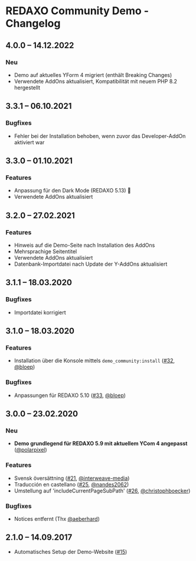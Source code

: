 # REDAXO Community Demo - Changelog


## 4.0.0 – 14.12.2022

### Neu

* Demo auf aktuelles YForm 4 migriert (enthält Breaking Changes)
* Verwendete AddOns aktualisiert, Kompatibilität mit neuem PHP 8.2 hergestellt


## 3.3.1 – 06.10.2021

### Bugfixes

* Fehler bei der Installation behoben, wenn zuvor das Developer-AddOn aktiviert war


## 3.3.0 – 01.10.2021

### Features

* Anpassung für den Dark Mode (REDAXO 5.13) 🦇
* Verwendete AddOns aktualisiert


## 3.2.0 – 27.02.2021

### Features

* Hinweis auf die Demo-Seite nach Installation des AddOns
* Mehrsprachige Seitentitel
* Verwendete AddOns aktualisiert
* Datenbank-Importdatei nach Update der Y-AddOns aktualisiert


## 3.1.1 – 18.03.2020

### Bugfixes

* Importdatei korrigiert


## 3.1.0 – 18.03.2020

### Features

* Installation über die Konsole mittels `demo_community:install` ([#32](https://github.com/FriendsOfREDAXO/demo_community/pull/32), [@bloep](https://github.com/bloep))

### Bugfixes

* Anpassungen für REDAXO 5.10 ([#33](https://github.com/FriendsOfREDAXO/demo_community/pull/33), [@bloep](https://github.com/bloep))


## 3.0.0 – 23.02.2020

### Neu

* __Demo grundlegend für REDAXO 5.9 mit aktuellem YCom 4 angepasst__ ([@polarpixel](https://github.com/polarpixel))

### Features

* Svensk översättning ([#21](https://github.com/FriendsOfREDAXO/demo_community/pull/21), [@interweave-media](https://github.com/interweave-media))
* Traducción en castellano ([#25](https://github.com/FriendsOfREDAXO/demo_community/pull/25), [@nandes2062](https://github.com/nandes2062))
* Umstellung auf 'includeCurrentPageSubPath' ([#26](https://github.com/FriendsOfREDAXO/demo_community/pull/26), [@christophboecker](https://github.com/christophboecker))

### Bugfixes

* Notices entfernt (Thx [@aeberhard](https://github.com/aeberhard))


## 2.1.0 – 14.09.2017

* Automatisches Setup der Demo-Website ([#15](https://github.com/FriendsOfREDAXO/demo_community/issues/15))

